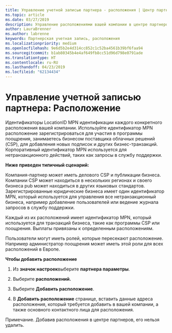 ```yaml
---
title: Управление учетной записью партнера - расположения | Центр партнеров
ms.topic: article
ms.date: 03/27/2019
description: Управление расположениями вашей компании в центре партнеров
author: LauraBrenner
ms.author: labrenne
keywords: Партнерская учетная запись, расположения
ms.localizationpriority: medium
ms.openlocfilehash: 9e6d5b2e4d314cc852c1c52ba4561b39bf6faa94
ms.sourcegitcommit: b1ab80345b4e4af649fb8cc51d96d798e0791ade
ms.translationtype: HT
ms.contentlocale: ru-RU
ms.lasthandoff: 04/23/2019
ms.locfileid: "62134434"
---
```

# <a name="manage-your-partner-account-locations"></a>Управление учетной записью партнера: Расположение

Идентификаторы LocationID MPN идентификации каждого конкретного расположения вашей компании. Используйте идентификатор MPN расположение зарегистрироваться для участия в программы поощрения, занимаетесь бизнесом поставщика облачных решений (CSP), для добавления новых подписок и других бизнес-транзакций. Корпоративный идентификатор MPN используется для нетранзакционного действий, таких как запросы в службу поддержки.

**Ниже приведен типичный сценарий:** 

Компания-партнер может иметь делового CSP и публикации бизнеса. Компании CSP может находиться в нескольких регионах и своего бизнеса pub может находиться в других языковых стандартов. Зарегистрированные юридические бизнеса имеет один идентификатор MPN, который используется для управления все нетранзакционный бизнеса, например добавление пользователей или ведение журнала запросов в службу поддержки. 

Каждый из их расположений имеет идентификатор MPN, который используется для транзакций бизнеса, такие как программы CSP или поощрения. Выплаты привязаны к определенным расположениям.

Пользователи могут иметь ролей, которые пересекают расположение. Например администратор поощрения может иметь этой роли для всех расположений в Европе.

**Чтобы добавить расположение**

1. Из **значок настроек**выберите **партнера параметры**. 

2. Выберите **расположений.**

3. Выберите **Добавить расположение**.  

4. В **Добавить расположение** странице, вставить данные адреса расположения, который требуется добавить в вашей компании, а также основного контактного лица для расположения.

Примечание. Добавив расположения в центре партнеров, его нельзя удалить.


